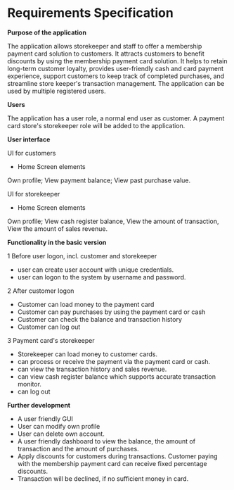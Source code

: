 # Requirements Specification

**Purpose of the application**


The application allows storekeeper and staff to offer a membership payment card solution to customers. It attracts customers to benefit discounts by using the membership payment card solution. It helps to retain long-term customer loyalty, provides user-friendly cash and card payment experience, support customers to keep track of completed purchases, and streamline store keeper's transaction management. The application can be used by multiple registered users.

**Users**


The application has a user role, a normal end user as customer. A payment card store's storekeeper role will be added to the application.

**User interface**


UI for customers
- Home Screen elements


Own profile; View payment balance; View past purchase value.

UI for storekeeper
- Home Screen elements


Own profile; View cash register balance, View the amount of transaction, View the amount of sales revenue.


**Functionality in the basic version**


1 Before user logon, incl. customer and storekeeper
- user can create user account with unique credentials.
- user can logon to the system by username and password.


2 After customer logon
- Customer can load money to the payment card
- Customer can pay purchases by using the payment card or cash
- Customer can check the balance and transaction history
- Customer can log out


3 Payment card's storekeeper
- Storekeeper can load money to customer cards. 
- can process or receive the payment via the payment card or cash.
- can view the transaction history and sales revenue.
- can view cash register balance which supports accurate transaction monitor. 
- can log out

**Further development**
- A user friendly GUI
- User can modify own profile
- User can delete own account. 
- A user friendly dashboard to view the balance, the amount of transaction and the amount of purchases.
- Apply discounts for customers during transactions. Customer paying with the membership payment card can receive fixed percentage discounts.
- Transaction will be declined, if no sufficient money in card.
